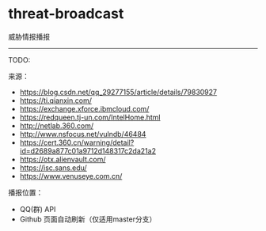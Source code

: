 # threat-broadcast
威胁情报播报

------

TODO:

来源：

- https://blog.csdn.net/qq_29277155/article/details/79830927
- https://ti.qianxin.com/
- https://exchange.xforce.ibmcloud.com/
- https://redqueen.tj-un.com/IntelHome.html
- http://netlab.360.com/
- http://www.nsfocus.net/vulndb/46484
- https://cert.360.cn/warning/detail?id=d2689a877c01a9712d148317c2da21a2
- https://otx.alienvault.com/
- https://isc.sans.edu/
- https://www.venuseye.com.cn/


播报位置：

- QQ(群) API
- Github 页面自动刷新（仅适用master分支）

